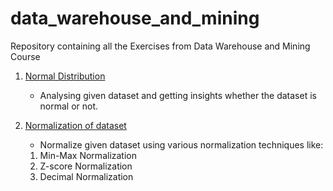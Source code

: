 # data_warehouse_and_mining
Repository containing all the Exercises from Data Warehouse and Mining Course

 1. [Normal Distribution](https://github.com/dhruvbpatel/data_warehouse_and_mining/tree/master/Normal_Distribution)
	 - Analysing given dataset and getting insights whether the dataset is normal or not.
 2. [Normalization of dataset](https://github.com/dhruvbpatel/data_warehouse_and_mining/tree/master/Normalization)
	 - Normalize given dataset using various normalization techniques like:
	 
	 1. Min-Max Normalization
	 2. Z-score Normalization
	 3. Decimal Normalization
